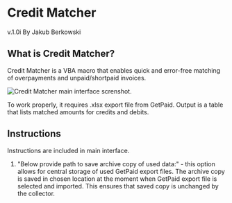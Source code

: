 # Credit Matcher
v.1.0i
By Jakub Berkowski

## What is Credit Matcher?

Credit Matcher is a VBA macro that enables quick and error-free matching of overpayments and unpaid/shortpaid invoices.

![Credit Matcher main interface screnshot.](https://github.com/jberkowski/Credit-Matcher/assets/93047489/f3b0bba9-d5cf-41ea-a618-f00054efb729)

To work properly, it requires .xlsx export file from GetPaid. Output is a table that lists matched amounts for credits and debits.

## Instructions

Instructions are included in main interface.

1. "Below provide path to save archive copy of used data:" - this option allows for central storage of used GetPaid export files. The archive copy is saved in chosen location at the moment when GetPaid export file is selected and imported.
This ensures that saved copy is unchanged by the collector.

